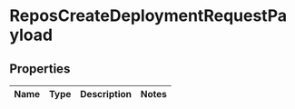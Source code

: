 
# ReposCreateDeploymentRequestPayload

## Properties
Name | Type | Description | Notes
------------ | ------------- | ------------- | -------------



